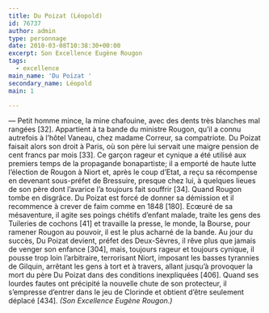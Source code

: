 ```yaml
---
title: Du Poizat (Léopold)
id: 76737
author: admin
type: personnage
date: 2010-03-08T10:38:30+00:00
excerpt: Son Excellence Eugène Rougon
tags:
  - excellence
main_name: 'Du Poizat '
secondary_name: Léopold
main: 1

---
```

— Petit homme mince, la mine chafouine, avec des dents très blanches mal rangées [32]. Appartient à ta bande du ministre Rougon, qu&rsquo;il a connu autrefois à l&rsquo;hôtel Vaneau, chez madame Correur, sa compatriote. Du Poizat faisait alors son droit à Paris, où son père lui servait une maigre pension de cent francs par mois [33]. Ce garçon rageur et cynique a été utilisé aux premiers temps de la propagande bonapartiste; il a emporté de haute lutte l&rsquo;élection de Rougon à Niort et, après le coup d&rsquo;Etat, a reçu sa récompense en devenant sous-préfet de Bressuire, presque chez lui, à quelques lieues de son père dont l&rsquo;avarice l&rsquo;a toujours fait souffrir [34]. Quand Rougon tombe en disgrâce. Du Poizat est forcé de donner sa démission et il recommence à crever de faim comme en 1848 [180]. Ecœuré de sa mésaventure, il agite ses poings chétifs d&rsquo;enfant malade, traite les gens des Tuileries de cochons [41] et travaille la presse, le monde, la Bourse, pour ramener Rougon au pouvoir, il est le plus acharné de la bande. Au jour du succès, Du Poizat devient, préfet des Deux-Sèvres, il rêve plus que jamais de venger son enfance [304], mais, toujours rageur et toujours cynique, il pousse trop loin l&rsquo;arbitraire, terrorisant Niort, imposant les basses tyrannies de Gilquin, arrêtant les gens à tort et à travers, allant jusqu&rsquo;à provoquer la mort du père Du Poizat dans des conditions inexpliquées [406]. Quand ses lourdes fautes ont précipité la nouvelle chute de son protecteur, il s&rsquo;empresse d&rsquo;entrer dans le jeu de Clorinde et obtient d&rsquo;être seulement déplacé [434]. _(Son Excellence Eugène Rougon.)_